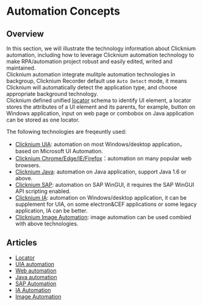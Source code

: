 # Automation Concepts

## Overview
In this section, we will illustrate the technology information about Clicknium automation, including how to leverage Clicknium automation technology to make RPA/automation project robust and easily edited, writed and maintained.  
Clicknium automation integrate mulitple automation technologies in backgroup, Clicknium Recorder default use `Auto Detect` mode, it means Clicknium will automatically detect the application type, and choose appropriate background technology.  
Clicknium defined unified [locator](./locator.md) schema to identify UI element, a locator stores the attributes of a UI element and its parents, for example, button on Windows application, input on web page or combobox on Java application can be stored as one locator.

The following technologies are freqeuntly used:
- [Clicknium UIA](./uia.md): automation on most Windows/desktop application，based on Microsoft UI Automation.
- [Clicknium Chrome/Edge/IE/Firefox](./web.md)：automation on many popular web browsers.
- [Clicknium Java](./java.md): automation on Java application, support Java 1.6 or above.
- [Clicknium SAP](./sap.md): automation on SAP WinGUI, it requires the SAP WinGUI API scripting enabled.
- [Clicknium IA](./ia.md): automation on Windows/desktop application, it can be supplement for UIA, on some electron&CEF applications or some legacy application, IA can be better.
- [Clicknium Image Automation](./image.md): image automation can be used combied with above technologies.


## Articles
- [Locator](./locator.md)
- [UIA automation](./uia.md)
- [Web automation](./web.md)
- [Java automation](./java.md)
- [SAP Automation](./sap.md)
- [IA Automation](./ia.md)
- [Image Automation](./image.md)


